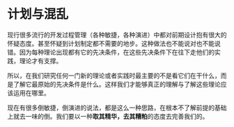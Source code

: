 # 计划与混乱

现行很多流行的开发过程管理（各种敏捷，各种演进）中都对前期设计抱有很大的怀疑态度。甚至怀疑到计划制定都不需要的地步。这种做法也不能说对也不能说错。因为每种理论出现都有它的先决条件，在这些先决条件下在往下走他们的实践，理论才有支撑。

所以，在我们研究任何一门新的理论或者实践时最主要的不是看它们在干什么，而是了解它最原始的先决条件是什么。这样我们才能够真正的理解与了解这些理论应该运用在哪里。

现在有很多倒敏捷，倒演进的说法，都是这么一种思路，在根本不了解前提的基础上就去一味的倒。我们要以一种**取其精华，去其糟粕**的态度去完善我们的。